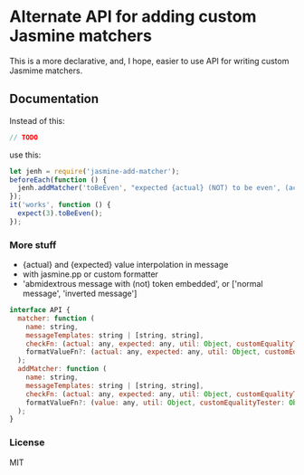 # Alternate API for adding custom Jasmine matchers

This is a more declarative, and, I hope, easier to use API for writing custom Jasmime matchers.

## Documentation

Instead of this:
```javascript
// TODO
```

use this:
```javascript
let jenh = require('jasmine-add-matcher');
beforeEach(function () {
  jenh.addMatcher('toBeEven', "expected {actual} (NOT) to be even', (actual) => actual % 2 === 0);
});
it('works', function () {
  expect(3).toBeEven();
});
```
### More stuff

* {actual} and {expected} value interpolation in message
* with jasmine.pp or custom formatter
* 'abmidextrous message with (not) token embedded', or ['normal message', 'inverted message']

```javascript
interface API {
  matcher: function (
    name: string,
    messageTemplates: string | [string, string],
    checkFn: (actual: any, expected: any, util: Object, customEqualityTester: Object) => boolean,
    formatValueFn?: (actual: any, expected: any, util: Object, customEqualityTester: Object) => string = jasmine.pp
  );
  addMatcher: function (
    name: string,
    messageTemplates: string | [string, string],
    checkFn: (actual: any, expected: any, util: Object, customEqualityTester: Object) => boolean,
    formatValueFn?: (value: any, util: Object, customEqualityTester: Object) => string  = jasmine.pp
  );
}

```
### License

MIT
